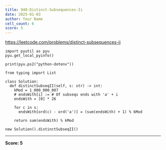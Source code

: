 ```yaml
---
title: 940-Distinct-Subsequences-Ii
date: 2025-01-03
author: Your Name
cell_count: 6
score: 5
---
```


https://leetcode.com/problems/distinct-subsequences-ii


```
import pyutil as pyu
pyu.get_local_pyinfo()
```


```
print(pyu.ps2("python-dotenv"))
```


```
from typing import List
```


```
class Solution:
  def distinctSubseqII(self, s: str) -> int:
    kMod = 1_000_000_007
    # endsWith[i] := # Of subseqs ends with 'a' + i
    endsWith = [0] * 26

    for c in s:
      endsWith[ord(c) - ord('a')] = (sum(endsWith) + 1) % kMod

    return sum(endsWith) % kMod
```


```
new Solution().distinctSubseqII()
```


---
**Score: 5**